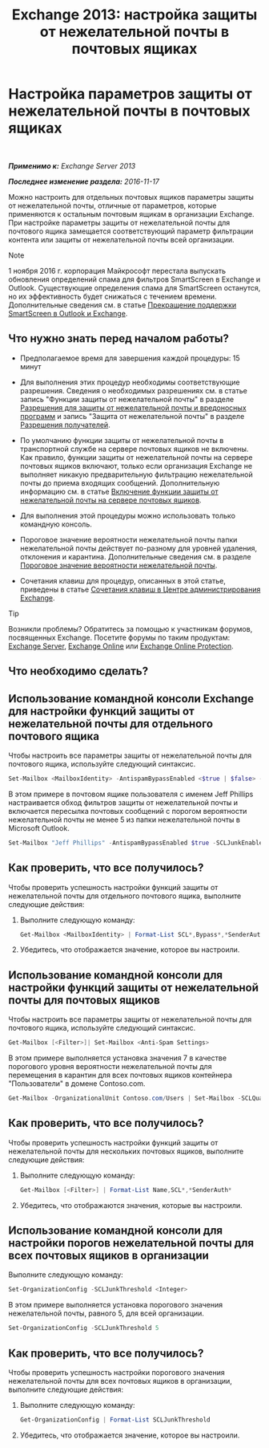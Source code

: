 ﻿---
title: 'Exchange 2013: настройка защиты от нежелательной почты в почтовых ящиках'
TOCTitle: Настройка параметров защиты от нежелательной почты в почтовых ящиках
ms:assetid: 868d7fd8-e817-46ba-9b67-edf2f50b9494
ms:mtpsurl: https://technet.microsoft.com/ru-ru/library/Bb123559(v=EXCHG.150)
ms:contentKeyID: 50488561
ms.date: 04/30/2018
mtps_version: v=EXCHG.150
ms.translationtype: HT
---

# Настройка параметров защиты от нежелательной почты в почтовых ящиках

 

_**Применимо к:** Exchange Server 2013_

_**Последнее изменение раздела:** 2016-11-17_

Можно настроить для отдельных почтовых ящиков параметры защиты от нежелательной почты, отличные от параметров, которые применяются к остальным почтовым ящикам в организации Exchange. При настройке параметры защиты от нежелательной почты для почтового ящика замещается соответствующий параметр фильтрации контента или защиты от нежелательной почты всей организации.

> [!NOTE]  
> 1 ноября 2016 г. корпорация Майкрософт перестала выпускать обновления определений спама для фильтров SmartScreen в Exchange и Outlook. Существующие определения спама для SmartScreen останутся, но их эффективность будет снижаться с течением времени. Дополнительные сведения см. в статье <a href="https://go.microsoft.com/fwlink/p/?linkid=835894">Прекращение поддержки SmartScreen в Outlook и Exchange</a>.


## Что нужно знать перед началом работы?

  - Предполагаемое время для завершения каждой процедуры: 15 минут

  - Для выполнения этих процедур необходимы соответствующие разрешения. Сведения о необходимых разрешениях см. в статье запись "Функции защиты от нежелательной почты" в разделе [Разрешения для защиты от нежелательной почты и вредоносных программ](anti-spam-and-anti-malware-permissions-exchange-2013-help.md) и запись "Защита от нежелательной почты" в разделе [Разрешения получателей](recipients-permissions-exchange-2013-help.md).

  - По умолчанию функции защиты от нежелательной почты в транспортной службе на сервере почтовых ящиков не включены. Как правило, функции защиты от нежелательной почты на сервере почтовых ящиков включают, только если организация Exchange не выполняет никакую предварительную фильтрацию нежелательной почты до приема входящих сообщений. Дополнительную информацию см. в статье [Включение функции защиты от нежелательной почты на сервере почтовых ящиков](enable-anti-spam-functionality-on-mailbox-servers-exchange-2013-help.md).

  - Для выполнения этой процедуры можно использовать только командную консоль.

  - Пороговое значение вероятности нежелательной почты папки нежелательной почты действует по-разному для уровней удаления, отклонения и карантина. Дополнительные сведения см. в разделе [Пороговое значение вероятности нежелательной почты](spam-confidence-level-threshold-exchange-2013-help.md).

  - Сочетания клавиш для процедур, описанных в этой статье, приведены в статье [Сочетания клавиш в Центре администрирования Exchange](keyboard-shortcuts-in-the-exchange-admin-center-exchange-online-protection-help.md).

> [!TIP]  
> Возникли проблемы? Обратитесь за помощью к участникам форумов, посвященных Exchange. Посетите форумы по таким продуктам: <a href="https://go.microsoft.com/fwlink/p/?linkid=60612">Exchange Server</a>, <a href="https://go.microsoft.com/fwlink/p/?linkid=267542">Exchange Online</a> или <a href="https://go.microsoft.com/fwlink/p/?linkid=285351">Exchange Online Protection</a>.


## Что необходимо сделать?

## Использование командной консоли Exchange для настройки функций защиты от нежелательной почты для отдельного почтового ящика

Чтобы настроить все параметры защиты от нежелательной почты для почтового ящика, используйте следующий синтаксис.

```powershell
Set-Mailbox <MailboxIdentity> -AntispamBypassEnabled <$true | $false> -RequireSenderAuthenticationEnabled <$true | $false> -SCLDeleteEnabled <$true | $false | $null> -SCLDeleteThreshold <0-9 | $null> -SCLJunkEnabled <$true | $false | $null > -SCLJunkThreshold <0-9 | $null> -SCLQuarantineEnabled <$true | $false | $null > -SCLQuarantineThreshold <0-9 | $null> -SCLRejectEnabled <$true | $false | $null > -SCLRejectThreshold <0-9 | $null>
```

В этом примере в почтовом ящике пользователя с именем Jeff Phillips настраивается обход фильтров защиты от нежелательной почты и включается пересылка почтовых сообщений с порогом вероятности нежелательной почты не менее 5 из папки нежелательной почты в Microsoft Outlook.

```powershell
Set-Mailbox "Jeff Phillips" -AntispamBypassEnabled $true -SCLJunkEnabled $true -SCLJunkThreshold 4
```

## Как проверить, что все получилось?

Чтобы проверить успешность настройки функций защиты от нежелательной почты для отдельного почтового ящика, выполните следующие действия:

1.  Выполните следующую команду:
    
    ```powershell
    Get-Mailbox <MailboxIdentity> | Format-List SCL*,Bypass*,*SenderAuth*
    ```

2.  Убедитесь, что отображается значение, которое вы настроили.

## Использование командной консоли для настройки функций защиты от нежелательной почты для почтовых ящиков

Чтобы настроить все параметры защиты от нежелательной почты для почтового ящика, используйте следующий синтаксис.

```powershell
Get-Mailbox [<Filter>]| Set-Mailbox <Anti-Spam Settings>
```

В этом примере выполняется установка значения 7 в качестве порогового уровня вероятности нежелательной почты для перемещения в карантин для всех почтовых ящиков контейнера "Пользователи" в домене Contoso.com.

```powershell
Get-Mailbox -OrganizationalUnit Contoso.com/Users | Set-Mailbox -SCLQuarantineEnabled $true -SCLQuarantineThreshold 7
```

## Как проверить, что все получилось?

Чтобы проверить успешность настройки функций защиты от нежелательной почты для нескольких почтовых ящиков, выполните следующие действия:

1.  Выполните следующую команду:
    
    ```powershell
    Get-Mailbox [<Filter>] | Format-List Name,SCL*,*SenderAuth*
    ```

2.  Убедитесь, что отображаются значения, которые вы настроили.

## Использование командной консоли для настройки порогов нежелательной почты для всех почтовых ящиков в организации

Выполните следующую команду:

```powershell
Set-OrganizationConfig -SCLJunkThreshold <Integer>
```

В этом примере выполняется установка порогового значения нежелательной почты, равного 5, для всей организации.

```powershell
Set-OrganizationConfig -SCLJunkThreshold 5
```

## Как проверить, что все получилось?

Чтобы проверить успешность настройки порогового значения нежелательной почты для всех почтовых ящиков в организации, выполните следующие действия:

1.  Выполните следующую команду:
    
    ```powershell
    Get-OrganizationConfig | Format-List SCLJunkThreshold
    ```

2.  Убедитесь, что отображается значение, которое вы настроили.

